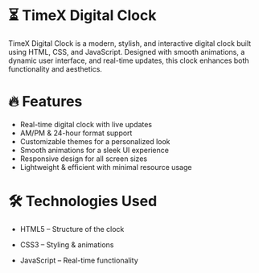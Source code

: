# ⏳ TimeX Digital Clock
  TimeX Digital Clock is a modern, stylish, and interactive digital clock built using HTML, CSS, and JavaScript. Designed with smooth animations, a dynamic user interface, and real-time updates, this clock enhances both functionality and aesthetics.

# 🔥 Features
- Real-time digital clock with live updates
- AM/PM & 24-hour format support
- Customizable themes for a personalized look
- Smooth animations for a sleek UI experience
- Responsive design for all screen sizes
- Lightweight & efficient with minimal resource usage

# 🛠️ Technologies Used
- HTML5 – Structure of the clock

- CSS3 – Styling & animations

- JavaScript – Real-time functionality
